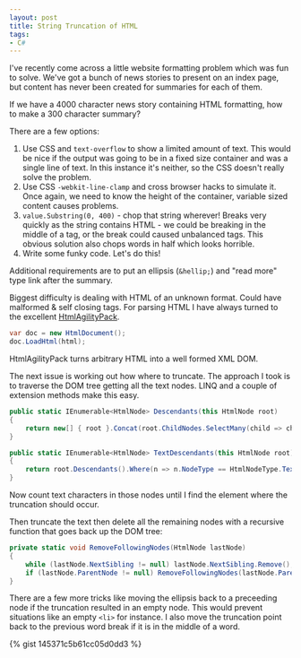 ```yaml
---
layout: post
title: String Truncation of HTML
tags:
- C#
---
```


I've recently come across a little website formatting problem which was fun to solve. We've got a bunch of news stories to present on an index page, but content has never been created for summaries for each of them.

If we have a 4000 character news story containing HTML formatting, how to make a 300 character summary?

There are a few options:

1. Use CSS and `text-overflow` to show a limited amount of text. This would be nice if the output was going to be in a fixed size container and was a single line of text. In this instance it's neither, so the CSS doesn't really solve the problem.
2. Use CSS `-webkit-line-clamp` and cross browser hacks to simulate it. Once again, we need to know the height of the container, variable sized content causes problems.
3. `value.Substring(0, 400)` - chop that string wherever! Breaks very quickly as the string contains HTML - we could be breaking in the middle of a tag, or the break could caused unbalanced tags. This obvious solution also chops words in half which looks horrible.
4. Write some funky code. Let's do this!

Additional requirements are to put an ellipsis (`&hellip;`) and "read more" type link after the summary.

Biggest difficulty is dealing with HTML of an unknown format. Could have malformed & self closing tags. For parsing HTML I have always turned to the excellent [HtmlAgilityPack](http://nuget.org/packages/HtmlAgilityPack).

``` c#
var doc = new HtmlDocument();
doc.LoadHtml(html);
```

HtmlAgilityPack turns arbitrary HTML into a well formed XML DOM.

The next issue is working out how where to truncate. The approach I took is to traverse the DOM tree getting all the text nodes. LINQ and a couple of extension methods make this easy.

``` c#
public static IEnumerable<HtmlNode> Descendants(this HtmlNode root)
{
    return new[] { root }.Concat(root.ChildNodes.SelectMany(child => child.Descendants()));
}

public static IEnumerable<HtmlNode> TextDescendants(this HtmlNode root)
{
    return root.Descendants().Where(n => n.NodeType == HtmlNodeType.Text && !String.IsNullOrWhiteSpace(n.InnerText));
}
```

Now count text characters in those nodes until I find the element where the truncation should occur. 

Then truncate the text then delete all the remaining nodes with a recursive function that goes back up the DOM tree:

``` c#
private static void RemoveFollowingNodes(HtmlNode lastNode)
{
    while (lastNode.NextSibling != null) lastNode.NextSibling.Remove();
    if (lastNode.ParentNode != null) RemoveFollowingNodes(lastNode.ParentNode);
}
```
There are a few more tricks like moving the ellipsis back to a preceeding node if the truncation resulted in an empty node. This would prevent situations like an empty `<li>` for instance. I also move the truncation point back to the previous word break if it is in the middle of a word.

{% gist 145371c5b61cc05d0dd3 %}


